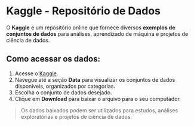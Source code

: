 # Kaggle - Repositório de Dados

O **Kaggle** é um repositório online que fornece diversos **exemplos de conjuntos de dados** para análises, aprendizado de máquina e projetos de ciência de dados.

## Como acessar os dados:

1. Acesse o [Kaggle](https://www.kaggle.com/).  
2. Navegue até a seção **Data** para visualizar os conjuntos de dados disponíveis, organizados por categorias.  
3. Escolha o conjunto de dados desejado.  
4. Clique em **Download** para baixar o arquivo para o seu computador.

> Os dados baixados podem ser utilizados para estudos, análises exploratórias e projetos de ciência de dados.
